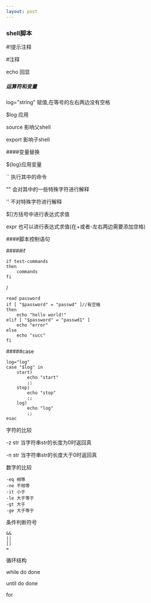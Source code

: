 ```yaml
---
layout: post
---
```

### shell脚本

\#!提示注释

\#注释

echo 回显

##### 运算符和变量

log="string"   赋值,在等号的左右两边没有空格

$log 应用

source 影响父shell

export 影响子shell

####变量替换 

${log}应用变量

`` 执行其中的命令

"" 会对其中的一些特殊字符进行解释

'' 不对特殊字符进行解释

$[]方括号中进行表达式求值

expr 也可以进行表达式求值(在+或者-左右两边需要添加空格)

####脚本控制语句

#####if

	if test-commands
	then 
		commands
	fi
/

	read password
	if [ "$password" = "passwd" ]//有空格
	then 
		echo "hello world!"
	elif [ "$password" = "passwd1" ]
		echo "error"
	else
		echo "succ"
	fi

#####case

	log="log"
	case "$log" in
		start)
			echo "start"
			;;
		stop)
			echo "stop"
			;;
		log)
			echo "log"
			;;
	esac

字符的比较

-z str 当字符串str的长度为0时返回真

-n str 当字符串str的长度大于0时返回真

数字的比较

	-eq 相等
	-ne 不相等
	-it 小于
	-le 大于等于
	-gt 大于
	-ge 大于等于

条件判断符号

	&&
	||
	[]
	=

循环结构

while do done

until do done

for